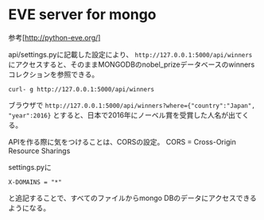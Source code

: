 # EVE server for mongo
参考[http://python-eve.org/]

api/settings.pyに記載した設定により、
`http://127.0.0.1:5000/api/winners`にアクセスすると、そのままMONGODBのnobel_prizeデータベースのwinnersコレクションを参照できる。

`curl- g http://127.0.0.1:5000/api/winners`

ブラウザで
`http://127.0.0.1:5000/api/winners?where={"country":"Japan", "year":2016}`
とすると、日本で2016年にノーベル賞を受賞した人名が出てくる。

APIを作る際に気をつけることは、CORSの設定。
CORS = Cross-Origin Resource Sharings

settings.pyに

`X-DOMAINS = "*"`

と追記することで、すべてのファイルからmongo DBのデータにアクセスできるようになる。
